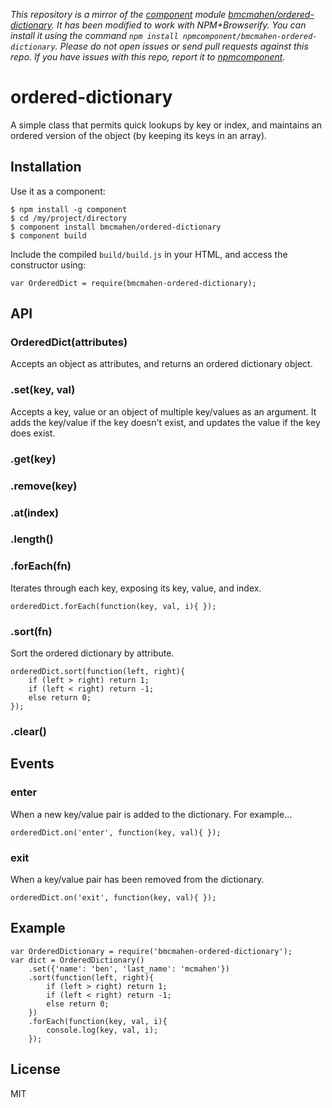 *This repository is a mirror of the [component](http://component.io) module [bmcmahen/ordered-dictionary](http://github.com/bmcmahen/ordered-dictionary). It has been modified to work with NPM+Browserify. You can install it using the command `npm install npmcomponent/bmcmahen-ordered-dictionary`. Please do not open issues or send pull requests against this repo. If you have issues with this repo, report it to [npmcomponent](https://github.com/airportyh/npmcomponent).*

# ordered-dictionary

 A simple class that permits quick lookups by key or index, and maintains an ordered version of the object (by keeping its keys in an array).

## Installation

Use it as a component:

	$ npm install -g component
	$ cd /my/project/directory
	$ component install bmcmahen/ordered-dictionary
	$ component build

Include the compiled `build/build.js` in your HTML, and access the constructor using:

	var OrderedDict = require(bmcmahen-ordered-dictionary);

## API

### OrderedDict(attributes)

Accepts an object as attributes, and returns an ordered dictionary object.

### .set(key, val)

Accepts a key, value or an object of multiple key/values as an argument. It adds the key/value if the key doesn't exist, and updates the value if the key does exist.

### .get(key)

### .remove(key)

### .at(index)

### .length()

### .forEach(fn)

Iterates through each key, exposing its key, value, and index.

	orderedDict.forEach(function(key, val, i){ });

### .sort(fn)

Sort the ordered dictionary by attribute.

	orderedDict.sort(function(left, right){
		if (left > right) return 1;
		if (left < right) return -1;
		else return 0;
	});

### .clear()

## Events

### enter

When a new key/value pair is added to the dictionary. For example...

	orderedDict.on('enter', function(key, val){ });

### exit

When a key/value pair has been removed from the dictionary.

	orderedDict.on('exit', function(key, val){ });

## Example

	var OrderedDictionary = require('bmcmahen-ordered-dictionary');
	var dict = OrderedDictionary()
		.set({'name': 'ben', 'last_name': 'mcmahen'})
		.sort(function(left, right){
			if (left > right) return 1;
			if (left < right) return -1;
			else return 0;
		})
		.forEach(function(key, val, i){
			console.log(key, val, i);
		});

## License

  MIT
